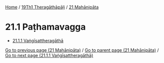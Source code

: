
[Home](/) / [19Th1 Theragāthāpāḷi](../../19Th1.md) / [21 Mahānipāta](../21.md)

# 21.1 Paṭhamavagga

* [21.1.1 Vaṅgīsattheragāthā](21.1/21.1.1.md)

[Go to previous page (21 Mahānipāta)](../21.md) / [Go to parent page (21 Mahānipāta)](../21.md) / [Go to next page (21.1.1 Vaṅgīsattheragāthā)](21.1/21.1.1.md)


